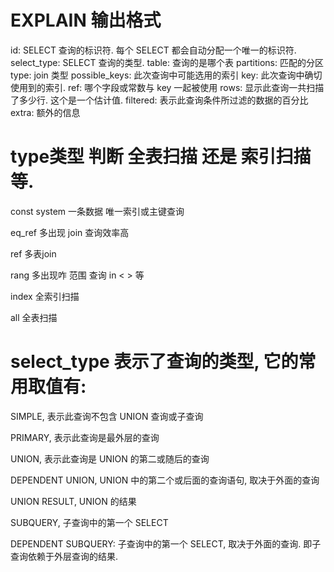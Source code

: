 #  EXPLAIN 输出格式
id: SELECT 查询的标识符. 每个 SELECT 都会自动分配一个唯一的标识符.
select_type: SELECT 查询的类型.
table: 查询的是哪个表
partitions: 匹配的分区
type: join 类型
possible_keys: 此次查询中可能选用的索引
key: 此次查询中确切使用到的索引.
ref: 哪个字段或常数与 key 一起被使用
rows: 显示此查询一共扫描了多少行. 这个是一个估计值.
filtered: 表示此查询条件所过滤的数据的百分比 
extra: 额外的信息

# type类型 判断 全表扫描 还是 索引扫描 等.

const system  一条数据 唯一索引或主键查询
 
eq_ref        多出现 join 查询效率高

ref           多表join

rang          多出现咋 范围 查询 in < > 等

index         全索引扫描

all           全表扫描


# select_type 表示了查询的类型, 它的常用取值有:

SIMPLE, 表示此查询不包含 UNION 查询或子查询

PRIMARY, 表示此查询是最外层的查询

UNION, 表示此查询是 UNION 的第二或随后的查询

DEPENDENT UNION, UNION 中的第二个或后面的查询语句, 取决于外面的查询

UNION RESULT, UNION 的结果

SUBQUERY, 子查询中的第一个 SELECT

DEPENDENT SUBQUERY: 子查询中的第一个 SELECT, 取决于外面的查询. 即子查询依赖于外层查询的结果.